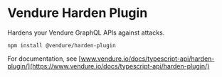 # Vendure Harden Plugin

Hardens your Vendure GraphQL APIs against attacks.

`npm install @vendure/harden-plugin`

For documentation, see [www.vendure.io/docs/typescript-api/harden-plugin/](https://www.vendure.io/docs/typescript-api/harden-plugin/)
